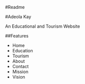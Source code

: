 #Readme

#Adeola Kay

An Educational and Tourism Website

##Features
- Home
- Education
- Tourism
- About
- Contact
- Mission
- Vision